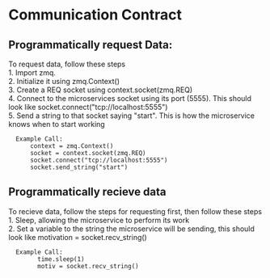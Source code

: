 <h1>Communication Contract</h1>
<h2>Programmatically request Data:</h2>
      To request data, follow these steps<br>
      1. Import zmq. <br>
      2. Initialize it using zmq.Context()<br>
      3. Create a REQ socket using context.socket(zmq.REQ)<br>
      4. Connect to the microservices socket using its port (5555). This should look like socket.connect("tcp://localhost:5555")<br>
      5. Send a string to that socket saying "start". This is how the microservice knows when to start working<br>
      
      Example Call:
          context = zmq.Context()
          socket = context.socket(zmq.REQ)
          socket.connect("tcp://localhost:5555")
          socket.send_string("start")

<h2>Programmatically recieve data</h2>
      To recieve data, follow the steps for requesting first, then follow these steps<br>
      1. Sleep, allowing the microservice to perform its work<br>
      2. Set a variable to the string the microservice will be sending, this should look like motivation = socket.recv_string()<br>

      Example Call:
            time.sleep(1)
            motiv = socket.recv_string()
